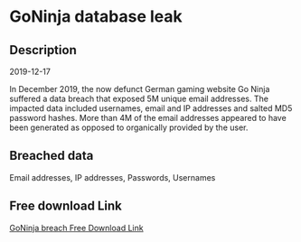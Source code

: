 # GoNinja database leak

## Description

2019-12-17

In December 2019, the now defunct German gaming website Go Ninja suffered a data breach that exposed 5M unique email addresses. The impacted data included usernames, email and IP addresses and salted MD5 password hashes. More than 4M of the email addresses appeared to have been generated as opposed to organically provided by the user.

## Breached data

Email addresses, IP addresses, Passwords, Usernames

## Free download Link

[GoNinja breach Free Download Link](https://link-to.net/1229997/977.7191804577694/dynamic/?r=aHR0cHM6Ly93d3cubWVkaWFmaXJlLmNvbS92aWV3L05vdWdvU2pDT2xDYTl2cS9nb25pbmphLmRlL2ZpbGU=)